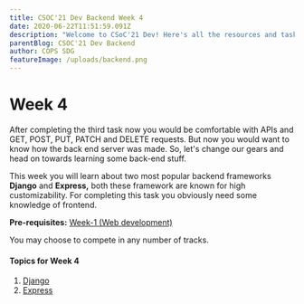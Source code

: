 ```yaml
---
title: CSOC'21 Dev Backend Week 4
date: 2020-06-22T11:51:59.091Z
description: "Welcome to CSoC'21 Dev! Here's all the resources and tasks you need to know, complete, and focus on for every week."
parentBlog: CSOC'21 Dev Backend
author: COPS SDG
featureImage: /uploads/backend.png
---
```


# Week 4

After completing the third task now you would be comfortable with APIs and GET, POST, PUT, PATCH and DELETE requests. But now you would want to know how the back end server was made. So, let's change our gears and head on towards learning some back-end stuff.

This week you will learn about two most popular backend frameworks **Django** and **Express,** both these framework are known for high customizability. For completing this task you obviously need some knowledge of frontend.

**Pre-requisites:** [Week-1 (Web development)](csoc21-frontend-week1-Web-Development)

You may choose to compete in any number of tracks.

#### Topics for Week 4

1. [Django](csoc21-backend-week4-Django)
2. [Express](csoc21-backend-week4-Express)
